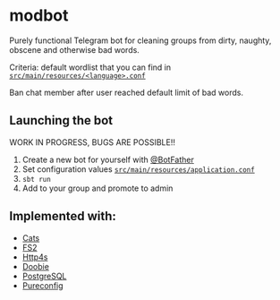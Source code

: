 # modbot
Purely functional Telegram bot for cleaning groups from dirty, naughty, obscene and otherwise bad words.

Criteria: default wordlist that you can find 
in [`src/main/resources/<language>.conf`](https://github.com/prokartem/modbot/tree/public/src/main/resources)

Ban chat member after user reached default limit of bad words.

## Launching the bot
WORK IN PROGRESS, BUGS ARE POSSIBLE!!

1. Create a new bot for yourself with [@BotFather](https://core.telegram.org/bots#6-botfather)
2. Set configuration values [`src/main/resources/application.conf`](https://github.com/prokartem/modbot/blob/public/src/main/resources/application.conf)
3. `sbt run`
4. Add to your group and promote to admin

## Implemented with:
- [Cats](https://github.com/typelevel/cats)
- [FS2](https://github.com/typelevel/fs2)
- [Http4s](https://github.com/http4s/http4s)
- [Doobie](https://github.com/tpolecat/doobie)
- [PostgreSQL](https://www.postgresql.org/)
- [Pureconfig](https://github.com/pureconfig/pureconfig)


